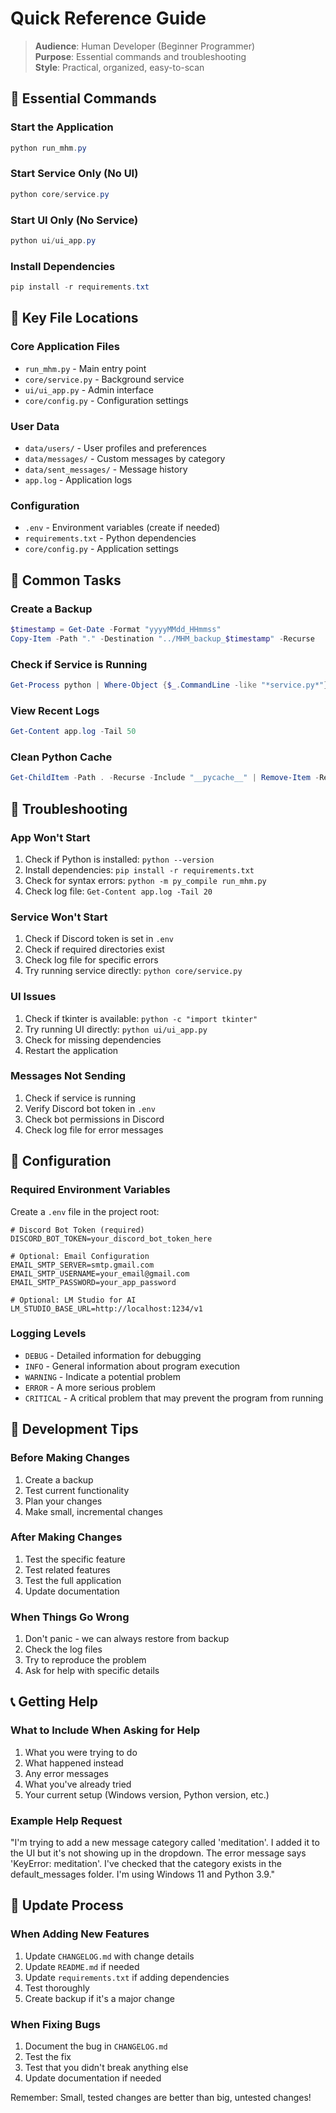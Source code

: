 # Quick Reference Guide

> **Audience**: Human Developer (Beginner Programmer)  
> **Purpose**: Essential commands and troubleshooting  
> **Style**: Practical, organized, easy-to-scan

## 🚀 Essential Commands

### Start the Application
```powershell
python run_mhm.py
```

### Start Service Only (No UI)
```powershell
python core/service.py
```

### Start UI Only (No Service)
```powershell
python ui/ui_app.py
```

### Install Dependencies
```powershell
pip install -r requirements.txt
```

## 📁 Key File Locations

### Core Application Files
- `run_mhm.py` - Main entry point
- `core/service.py` - Background service
- `ui/ui_app.py` - Admin interface
- `core/config.py` - Configuration settings

### User Data
- `data/users/` - User profiles and preferences
- `data/messages/` - Custom messages by category
- `data/sent_messages/` - Message history
- `app.log` - Application logs

### Configuration
- `.env` - Environment variables (create if needed)
- `requirements.txt` - Python dependencies
- `core/config.py` - Application settings

## 🔧 Common Tasks

### Create a Backup
```powershell
$timestamp = Get-Date -Format "yyyyMMdd_HHmmss"
Copy-Item -Path "." -Destination "../MHM_backup_$timestamp" -Recurse
```

### Check if Service is Running
```powershell
Get-Process python | Where-Object {$_.CommandLine -like "*service.py*"}
```

### View Recent Logs
```powershell
Get-Content app.log -Tail 50
```

### Clean Python Cache
```powershell
Get-ChildItem -Path . -Recurse -Include "__pycache__" | Remove-Item -Recurse -Force
```

## 🐛 Troubleshooting

### App Won't Start
1. Check if Python is installed: `python --version`
2. Install dependencies: `pip install -r requirements.txt`
3. Check for syntax errors: `python -m py_compile run_mhm.py`
4. Check log file: `Get-Content app.log -Tail 20`

### Service Won't Start
1. Check if Discord token is set in `.env`
2. Check if required directories exist
3. Check log file for specific errors
4. Try running service directly: `python core/service.py`

### UI Issues
1. Check if tkinter is available: `python -c "import tkinter"`
2. Try running UI directly: `python ui/ui_app.py`
3. Check for missing dependencies
4. Restart the application

### Messages Not Sending
1. Check if service is running
2. Verify Discord bot token in `.env`
3. Check bot permissions in Discord
4. Check log file for error messages

## 📝 Configuration

### Required Environment Variables
Create a `.env` file in the project root:

```env
# Discord Bot Token (required)
DISCORD_BOT_TOKEN=your_discord_bot_token_here

# Optional: Email Configuration
EMAIL_SMTP_SERVER=smtp.gmail.com
EMAIL_SMTP_USERNAME=your_email@gmail.com
EMAIL_SMTP_PASSWORD=your_app_password

# Optional: LM Studio for AI
LM_STUDIO_BASE_URL=http://localhost:1234/v1
```

### Logging Levels
- `DEBUG` - Detailed information for debugging
- `INFO` - General information about program execution
- `WARNING` - Indicate a potential problem
- `ERROR` - A more serious problem
- `CRITICAL` - A critical problem that may prevent the program from running

## 🎯 Development Tips

### Before Making Changes
1. Create a backup
2. Test current functionality
3. Plan your changes
4. Make small, incremental changes

### After Making Changes
1. Test the specific feature
2. Test related features
3. Test the full application
4. Update documentation

### When Things Go Wrong
1. Don't panic - we can always restore from backup
2. Check the log files
3. Try to reproduce the problem
4. Ask for help with specific details

## 📞 Getting Help

### What to Include When Asking for Help
1. What you were trying to do
2. What happened instead
3. Any error messages
4. What you've already tried
5. Your current setup (Windows version, Python version, etc.)

### Example Help Request
"I'm trying to add a new message category called 'meditation'. I added it to the UI but it's not showing up in the dropdown. The error message says 'KeyError: meditation'. I've checked that the category exists in the default_messages folder. I'm using Windows 11 and Python 3.9."

## 🔄 Update Process

### When Adding New Features
1. Update `CHANGELOG.md` with change details
2. Update `README.md` if needed
3. Update `requirements.txt` if adding dependencies
4. Test thoroughly
5. Create backup if it's a major change

### When Fixing Bugs
1. Document the bug in `CHANGELOG.md`
2. Test the fix
3. Test that you didn't break anything else
4. Update documentation if needed

Remember: Small, tested changes are better than big, untested changes! 